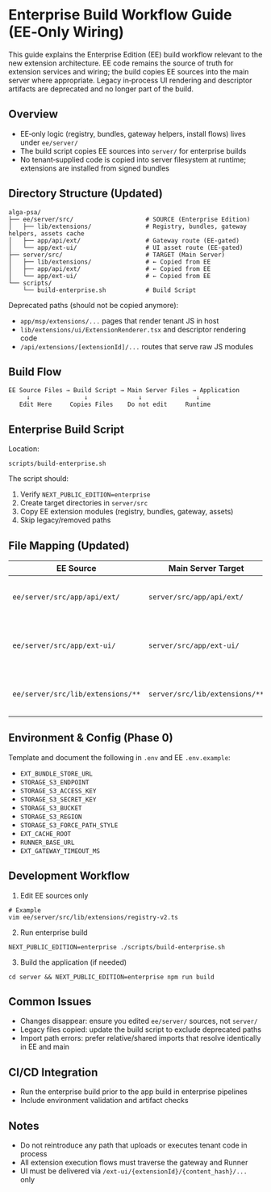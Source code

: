 # Enterprise Build Workflow Guide (EE‑Only Wiring)

This guide explains the Enterprise Edition (EE) build workflow relevant to the new extension architecture. EE code remains the source of truth for extension services and wiring; the build copies EE sources into the main server where appropriate. Legacy in‑process UI rendering and descriptor artifacts are deprecated and no longer part of the build.

## Overview

- EE‑only logic (registry, bundles, gateway helpers, install flows) lives under `ee/server/`
- The build script copies EE sources into `server/` for enterprise builds
- No tenant‑supplied code is copied into server filesystem at runtime; extensions are installed from signed bundles

## Directory Structure (Updated)

```
alga-psa/
├── ee/server/src/                    # SOURCE (Enterprise Edition)
│   ├── lib/extensions/               # Registry, bundles, gateway helpers, assets cache
│   ├── app/api/ext/                  # Gateway route (EE‑gated)
│   └── app/ext-ui/                   # UI asset route (EE‑gated)
├── server/src/                       # TARGET (Main Server)
│   ├── lib/extensions/               # ← Copied from EE
│   ├── app/api/ext/                  # ← Copied from EE
│   └── app/ext-ui/                   # ← Copied from EE
└── scripts/
    └── build-enterprise.sh           # Build Script
```

Deprecated paths (should not be copied anymore):
- `app/msp/extensions/...` pages that render tenant JS in host
- `lib/extensions/ui/ExtensionRenderer.tsx` and descriptor rendering code
- `/api/extensions/[extensionId]/...` routes that serve raw JS modules

## Build Flow

```
EE Source Files → Build Script → Main Server Files → Application
     ↓               ↓              ↓               ↓
   Edit Here     Copies Files    Do not edit     Runtime
```

## Enterprise Build Script

Location:
```
scripts/build-enterprise.sh
```

The script should:
1) Verify `NEXT_PUBLIC_EDITION=enterprise`
2) Create target directories in `server/src`
3) Copy EE extension modules (registry, bundles, gateway, assets)
4) Skip legacy/removed paths

## File Mapping (Updated)

| EE Source                                   | Main Server Target                         | Purpose                            |
|---------------------------------------------|--------------------------------------------|------------------------------------|
| `ee/server/src/app/api/ext/`                | `server/src/app/api/ext/`                  | Gateway routes to Runner           |
| `ee/server/src/app/ext-ui/`                 | `server/src/app/ext-ui/`                   | Iframe UI asset serve (pod cache)  |
| `ee/server/src/lib/extensions/**`           | `server/src/lib/extensions/**`             | Registry, bundles, cache, helpers  |

## Environment & Config (Phase 0)

Template and document the following in `.env` and EE `.env.example`:
- `EXT_BUNDLE_STORE_URL`
- `STORAGE_S3_ENDPOINT`
- `STORAGE_S3_ACCESS_KEY`
- `STORAGE_S3_SECRET_KEY`
- `STORAGE_S3_BUCKET`
- `STORAGE_S3_REGION`
- `STORAGE_S3_FORCE_PATH_STYLE`
- `EXT_CACHE_ROOT`
- `RUNNER_BASE_URL`
- `EXT_GATEWAY_TIMEOUT_MS`

## Development Workflow

1) Edit EE sources only
```
# Example
vim ee/server/src/lib/extensions/registry-v2.ts
```
2) Run enterprise build
```
NEXT_PUBLIC_EDITION=enterprise ./scripts/build-enterprise.sh
```
3) Build the application (if needed)
```
cd server && NEXT_PUBLIC_EDITION=enterprise npm run build
```

## Common Issues

- Changes disappear: ensure you edited `ee/server/` sources, not `server/`
- Legacy files copied: update the build script to exclude deprecated paths
- Import path errors: prefer relative/shared imports that resolve identically in EE and main

## CI/CD Integration

- Run the enterprise build prior to the app build in enterprise pipelines
- Include environment validation and artifact checks

## Notes

- Do not reintroduce any path that uploads or executes tenant code in process
- All extension execution flows must traverse the gateway and Runner
- UI must be delivered via `/ext-ui/{extensionId}/{content_hash}/...` only
